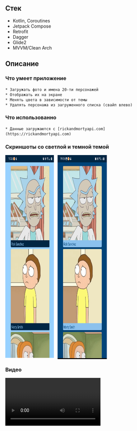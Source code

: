 ## Стек

* Kotlin, Coroutines
* Jetpack Compose
* Retrofit
* Dagger
* Glide2
* MVVM/Clean Arch

## Описание

### Что умеет приложение

    * Загружать фото и имена 20-ти персонажей
    * Отображать их на экране
    * Менять цвета в зависимости от темы
    * Удалять персонажа из загруженного списка (свайп влево)

### Что использованно

    * Данные загружаются с [rickandmortyapi.com](https://rickandmortyapi.com)

### Скриншоты со светлой и темной темой

<div>
  <img align="center" src="images/screenshots.png" alt="Светлая и темная темы" height="640" width="320">
</div>

### Видео

![Видео](video/XRecorder_27112022_194344.mp4?raw=true)